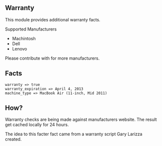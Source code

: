 Warranty
--------
This module provides additional warranty facts.

Supported Manufacturers

* Machintosh
* Dell
* Lenovo

Please contribute with for more manufacturers.

Facts
---
    warranty => true
    warranty_expiration => April 4, 2013
    machine_type => MacBook Air (11-inch, Mid 2011)

How?
---
Warranty checks are being made against manufacturers website. The result get cached locally for 24 hours.


The idea to this facter fact came from a warranty script Gary Larizza created.
